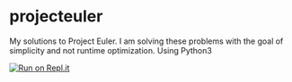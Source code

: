 projecteuler
============

My solutions to Project Euler. I am solving these problems with the goal of simplicity and not runtime optimization.
Using Python3


[![Run on Repl.it](https://repl.it/badge/github/jeremypress-old/projecteuler)](https://repl.it/github/jeremypress-old/projecteuler)